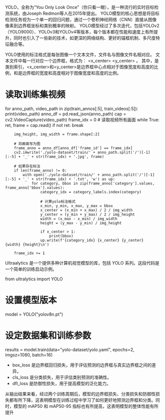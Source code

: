 YOLO，全称为“You Only Look Once”（你只看一眼），是一种流行的实时目标检测系统，由Joseph Redmon等人在2015年提出。
YOLO模型的核心思想是将目标检测任务视为一个单一的回归问题，通过一个卷积神经网络（CNN）直接从图像像素到边界框坐标和类别概率的映射。
YOLO模型经过了多次迭代，包括YOLOv2（YOLO9000）、YOLOv3和YOLOv4等版本，每个版本都在性能和速度上有所提升，同时也引入了一些新的技术，如更深的网络结构、更好的锚框机制、多尺度特征融合等。

YOLO使用的标注格式是每张图像一个文本文件，文件名与图像文件名相对应。
文本文件中每一行对应一个边界框，格式为：<class> <x_center> <y_center> <width> <height>。
其中，<class>是类别索引，<x_center>和<y_center>是边界框中心点相对于图像宽度和高度的比例，<width>和<height>是边界框的宽度和高度相对于图像宽度和高度的比例。

# 读取训练集视频
for anno_path, video_path in zip(train_annos[:5], train_videos[:5]):
    print(video_path)
    anno_df = pd.read_json(anno_path)
    cap = cv2.VideoCapture(video_path)
    frame_idx = 0 
    # 读取视频所有画面
    while True:
        ret, frame = cap.read()
        if not ret:
            break

        img_height, img_width = frame.shape[:2]
        
        # 将画面写为图
        frame_anno = anno_df[anno_df['frame_id'] == frame_idx]
        cv2.imwrite('./yolo-dataset/train/' + anno_path.split('/')[-1][:-5] + '_' + str(frame_idx) + '.jpg', frame)

        # 如果存在标注
        if len(frame_anno) != 0:
            with open('./yolo-dataset/train/' + anno_path.split('/')[-1][:-5] + '_' + str(frame_idx) + '.txt', 'w') as up:
                for category, bbox in zip(frame_anno['category'].values, frame_anno['bbox'].values):
                    category_idx = category_labels.index(category)
                    
                    # 计算yolo标注格式
                    x_min, y_min, x_max, y_max = bbox
                    x_center = (x_min + x_max) / 2 / img_width
                    y_center = (y_min + y_max) / 2 / img_height
                    width = (x_max - x_min) / img_width
                    height = (y_max - y_min) / img_height

                    if x_center > 1:
                        print(bbox)
                    up.write(f'{category_idx} {x_center} {y_center} {width} {height}\n')
        
        frame_idx += 1


Ultraalytics 是一个提供多种计算机视觉模型的库，包括 YOLO 系列。这段代码是一个简单的训练启动示例。


from ultralytics import YOLO

# 设置模型版本
model = YOLO("yolov8n.pt") 

# 设定数据集和训练参数
results = model.train(data="yolo-dataset/yolo.yaml", epochs=2, imgsz=1080, batch=16)


- box_loss 是边界框回归损失，用于评估预测的边界框与真实边界框之间的差异。
- cls_loss 是分类损失，用于评估类别预测的准确性。
- dfl_loss 是防御性损失，用于提高模型的泛化能力。

从输出结果来看，经过两个训练周期后，模型的边界框损失、分类损失和防御性损失都有所下降，这表明模型在训练过程中学习了如何更好地预测边界框和分类。同时，模型的 mAP50 和 mAP50-95 指标也有所提高，这表明模型的整体性能有所提升






        
